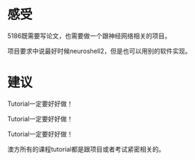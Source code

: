 # 感受

5186既需要写论文，也需要做一个跟神经网络相关的项目。

项目要求中说最好时候neuroshell2，但是也可以用别的软件实现。

# 建议

Tutorial一定要好好做！

Tutorial一定要好好做！

Tutorial一定要好好做！

澳方所有的课程tutorial都是跟项目或者考试紧密相关的。
